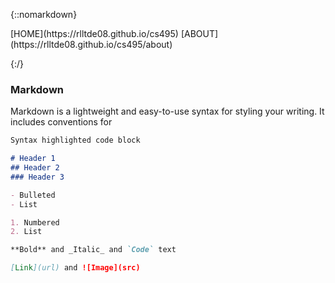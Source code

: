 
{::nomarkdown}
<div>
  <p>
    [HOME](https://rlltde08.github.io/cs495)    [ABOUT](https://rlltde08.github.io/cs495/about)
  </p>
</div>
{:/}

### Markdown

Markdown is a lightweight and easy-to-use syntax for styling your writing. It includes conventions for

```markdown
Syntax highlighted code block

# Header 1
## Header 2
### Header 3

- Bulleted
- List

1. Numbered
2. List

**Bold** and _Italic_ and `Code` text

[Link](url) and ![Image](src)
```
